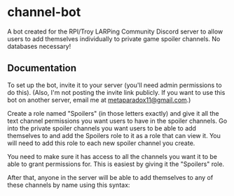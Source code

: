 # channel-bot

A bot created for the RPI/Troy LARPing Community Discord server to allow users to add themselves individually to private game spoiler channels. No databases necessary!

## Documentation

To set up the bot, invite it to your server (you'll need admin permissions to do this). (Also, I'm not posting the invite link publicly. If you want to use this bot on another server, email me at metaparadox11@gmail.com.)

Create a role named "Spoilers" (in those letters exactly) and give it all the text channel permissions you want users to have in the spoiler channels. Go into the private spoiler channels you want users to be able to add themselves to and add the Spoilers role to it as a role that can view it. You will need to add this role to each new spoiler channel you create.

You need to make sure it has access to all the channels you want it to be able to grant permissions for. This is easiest by giving it the "Spoilers" role.

After that, anyone in the server will be able to add themselves to any of these channels by name using this syntax:

~~~!addme name-of-text-channel-here